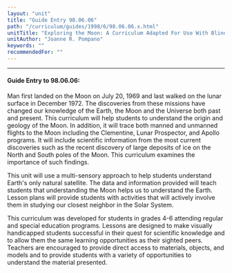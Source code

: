 ```yaml
---
layout: "unit"
title: "Guide Entry 98.06.06"
path: "/curriculum/guides/1998/6/98.06.06.x.html"
unitTitle: "Exploring the Moon: A Curriculum Adapted For Use With Blind and Visually Impaired Students"
unitAuthor: "Joanne R. Pompano"
keywords: ""
recommendedFor: ""
---
```

<body>
<hr/>
<h4>
Guide Entry to 98.06.06:
</h4>
Man first landed on the Moon on July 20, 1969 and last walked on the lunar surface in December 1972.  The discoveries from these missions have changed our knowledge of the Earth, the Moon and the Universe both past and present.  This curriculum will help students to understand the origin and geology of the Moon.  In addition, it will trace both manned and unmanned flights to the Moon including the Clementine, Lunar Prospector, and Apollo programs.  It will include scientific information from the most current discoveries such as the recent discovery of large deposits of ice on the North and South poles of the Moon.  This curriculum examines the importance of such findings.
<p>
This unit will use a multi-sensory approach to help students understand Earth's only natural satellite.  The data and information provided will teach students that understanding the Moon helps us to understand the Earth.  Lesson plans will provide students with activities that will actively involve them in studying our closest neighbor in the Solar System.
</p>
<p>
This curriculum was developed for students in grades 4-6 attending regular and special education programs.  Lessons are designed to make visually handicapped students successful in their quest for scientific knowledge and to allow them the same learning opportunities as their sighted peers.  Teachers are encouraged to provide direct access to materials, objects, and models and to provide students with a variety of opportunities to understand the material presented.
</p>
</body>